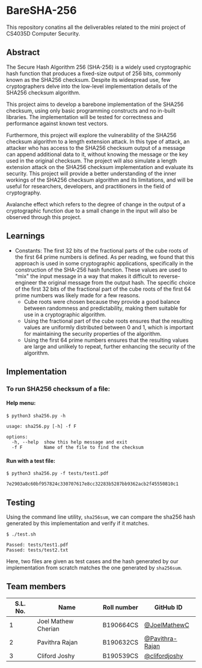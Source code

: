 # BareSHA-256
This repository conatins all the deliverables related to the mini project of CS4035D Computer Security.

## Abstract
The Secure Hash Algorithm 256 (SHA-256) is a widely used cryptographic hash function that produces a fixed-size output of 256 bits, commonly known as the SHA256 checksum. Despite its widespread use, few cryptographers delve into the low-level implementation details of the SHA256 checksum algorithm.

This project aims to develop a barebone implementation of the SHA256 checksum, using only basic programming constructs and no in-built libraries. The implementation will be tested for correctness and performance against known test vectors.

Furthermore, this project will explore the vulnerability of the SHA256 checksum algorithm to a length extension attack. In this type of attack, an attacker who has access to the SHA256 checksum output of a message can append additional data to it, without knowing the message or the key used in the original checksum. The project will also simulate a length extension attack on the SHA256 checksum implementation and evaluate its security. This project will provide a better understanding of the inner workings of the SHA256 checksum algorithm and its limitations, and will be useful for researchers, developers, and practitioners in the field of cryptography.

Avalanche effect which refers to the degree of change in the output of a cryptographic function due to a small change in the input will also be observed through this project.

## Learnings
- Constants: The first 32 bits of the fractional parts of the cube roots of the first 64 prime numbers is defined. As per reading, we found that this approach is used in some cryptographic applications, specifically in the construction of the SHA-256 hash function. These values are used to "mix" the input message in a way that makes it difficult to reverse-engineer the original message from the output hash. The specific choice of the first 32 bits of the fractional part of the cube roots of the first 64 prime numbers was likely made for a few reasons.
    * Cube roots were chosen because they provide a good balance between randomness and predictability, making them suitable for use in a cryptographic algorithm. 
    * Using the fractional part of the cube roots ensures that the resulting values are uniformly distributed between 0 and 1, which is important for maintaining the security properties of the algorithm. 
    * Using the first 64 prime numbers ensures that the resulting values are large and unlikely to repeat, further enhancing the security of the algorithm.

## Implementation
### To run SHA256 checksum of a file:
#### Help menu:
```console
$ python3 sha256.py -h
```
```console
usage: sha256.py [-h] -f F

options:
  -h, --help  show this help message and exit
  -f F        Name of the file to find the checksum
```
#### Run with a test file:
```console
$ python3 sha256.py -f tests/test1.pdf
```
```console
7e2903a8c60bf957824c330707617e8cc32283b5287bb9362acb2f45550810c1
```

## Testing
Using the command line utility, ```sha256sum```, we can compare the sha256 hash generated by this implementation and verify if it matches.
```console
$ ./test.sh
```
```console
Passed: tests/test1.pdf
Passed: tests/test2.txt
```
Here, two files are given as test cases and the hash generated by our implementation from scratch matches the one generated by ```sha256sum```.

## Team members
|S.L. No.| Name | Roll number | GitHub ID |
| ----- | -------- | -------- | -------- |
|1|Joel Mathew Cherian|B190664CS|[@JoelMathewC](https://github.com/JoelMathewC)|
|2|Pavithra Rajan|B190632CS|[@Pavithra-Rajan](https://github.com/Pavithra-Rajan)|
|3|Cliford Joshy|B190539CS|[@clifordjoshy](https://github.com/clifordjoshy)|


